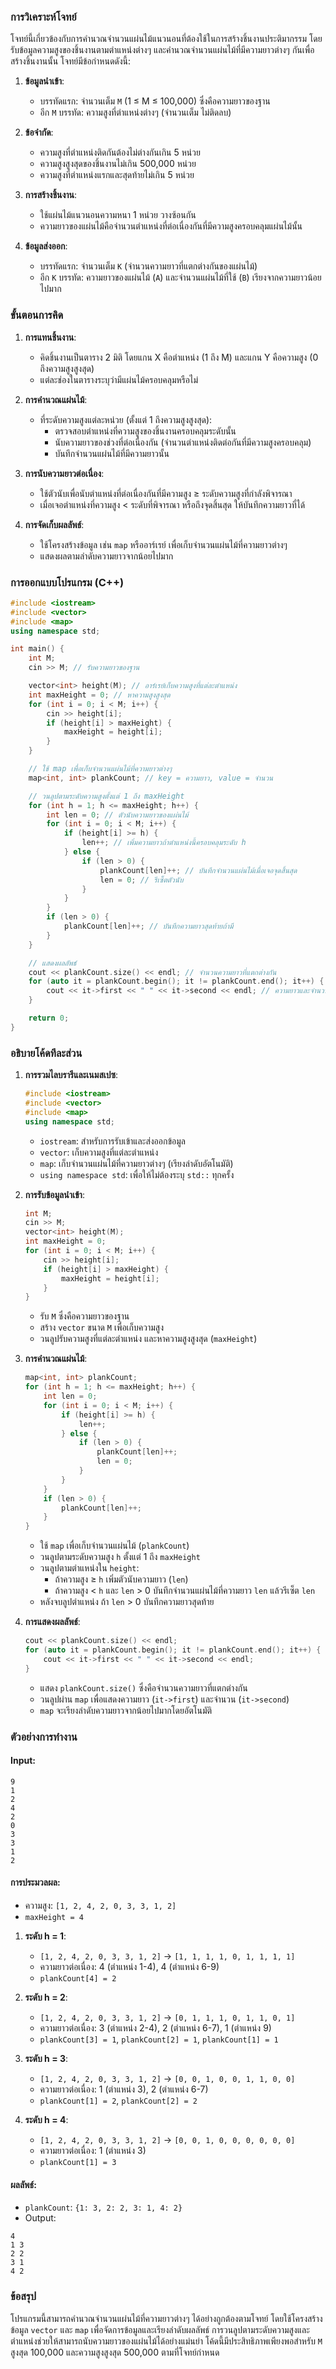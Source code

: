 ### การวิเคราะห์โจทย์

โจทย์นี้เกี่ยวข้องกับการคำนวณจำนวนแผ่นไม้แนวนอนที่ต้องใช้ในการสร้างชิ้นงานประติมากรรม โดยรับข้อมูลความสูงของชิ้นงานตามตำแหน่งต่างๆ และคำนวณจำนวนแผ่นไม้ที่มีความยาวต่างๆ กันเพื่อสร้างชิ้นงานนั้น โจทย์มีข้อกำหนดดังนี้:

1. **ข้อมูลนำเข้า**:
   - บรรทัดแรก: จำนวนเต็ม `M` (1 ≤ M ≤ 100,000) ซึ่งคือความยาวของฐาน
   - อีก `M` บรรทัด: ความสูงที่ตำแหน่งต่างๆ (จำนวนเต็ม ไม่ติดลบ)

2. **ข้อจำกัด**:
   - ความสูงที่ตำแหน่งติดกันต้องไม่ต่างกันเกิน 5 หน่วย
   - ความสูงสูงสุดของชิ้นงานไม่เกิน 500,000 หน่วย
   - ความสูงที่ตำแหน่งแรกและสุดท้ายไม่เกิน 5 หน่วย

3. **การสร้างชิ้นงาน**:
   - ใช้แผ่นไม้แนวนอนความหนา 1 หน่วย วางซ้อนกัน
   - ความยาวของแผ่นไม้คือจำนวนตำแหน่งที่ต่อเนื่องกันที่มีความสูงครอบคลุมแผ่นไม้นั้น

4. **ข้อมูลส่งออก**:
   - บรรทัดแรก: จำนวนเต็ม `K` (จำนวนความยาวที่แตกต่างกันของแผ่นไม้)
   - อีก `K` บรรทัด: ความยาวของแผ่นไม้ (`A`) และจำนวนแผ่นไม้ที่ใช้ (`B`) เรียงจากความยาวน้อยไปมาก

### ขั้นตอนการคิด

1. **การแทนชิ้นงาน**:
   - คิดชิ้นงานเป็นตาราง 2 มิติ โดยแกน X คือตำแหน่ง (1 ถึง M) และแกน Y คือความสูง (0 ถึงความสูงสูงสุด)
   - แต่ละช่องในตารางระบุว่ามีแผ่นไม้ครอบคลุมหรือไม่

2. **การคำนวณแผ่นไม้**:
   - ที่ระดับความสูงแต่ละหน่วย (ตั้งแต่ 1 ถึงความสูงสูงสุด):
     - ตรวจสอบตำแหน่งที่ความสูงของชิ้นงานครอบคลุมระดับนั้น
     - นับความยาวของช่วงที่ต่อเนื่องกัน (จำนวนตำแหน่งติดต่อกันที่มีความสูงครอบคลุม)
     - บันทึกจำนวนแผ่นไม้ที่มีความยาวนั้น

3. **การนับความยาวต่อเนื่อง**:
   - ใช้ตัวนับเพื่อนับตำแหน่งที่ต่อเนื่องกันที่มีความสูง ≥ ระดับความสูงที่กำลังพิจารณา
   - เมื่อเจอตำแหน่งที่ความสูง < ระดับที่พิจารณา หรือถึงจุดสิ้นสุด ให้บันทึกความยาวที่ได้

4. **การจัดเก็บผลลัพธ์**:
   - ใช้โครงสร้างข้อมูล เช่น `map` หรืออาร์เรย์ เพื่อเก็บจำนวนแผ่นไม้ที่ความยาวต่างๆ
   - แสดงผลตามลำดับความยาวจากน้อยไปมาก

### การออกแบบโปรแกรม (C++)

```cpp
#include <iostream>
#include <vector>
#include <map>
using namespace std;

int main() {
    int M;
    cin >> M; // รับความยาวของฐาน

    vector<int> height(M); // อาร์เรย์เก็บความสูงที่แต่ละตำแหน่ง
    int maxHeight = 0; // หาความสูงสูงสุด
    for (int i = 0; i < M; i++) {
        cin >> height[i];
        if (height[i] > maxHeight) {
            maxHeight = height[i];
        }
    }

    // ใช้ map เพื่อเก็บจำนวนแผ่นไม้ที่ความยาวต่างๆ
    map<int, int> plankCount; // key = ความยาว, value = จำนวน

    // วนลูปตามระดับความสูงตั้งแต่ 1 ถึง maxHeight
    for (int h = 1; h <= maxHeight; h++) {
        int len = 0; // ตัวนับความยาวของแผ่นไม้
        for (int i = 0; i < M; i++) {
            if (height[i] >= h) {
                len++; // เพิ่มความยาวถ้าตำแหน่งนี้ครอบคลุมระดับ h
            } else {
                if (len > 0) {
                    plankCount[len]++; // บันทึกจำนวนแผ่นไม้เมื่อเจอจุดสิ้นสุด
                    len = 0; // รีเซ็ตตัวนับ
                }
            }
        }
        if (len > 0) {
            plankCount[len]++; // บันทึกความยาวสุดท้ายถ้ามี
        }
    }

    // แสดงผลลัพธ์
    cout << plankCount.size() << endl; // จำนวนความยาวที่แตกต่างกัน
    for (auto it = plankCount.begin(); it != plankCount.end(); it++) {
        cout << it->first << " " << it->second << endl; // ความยาวและจำนวน
    }

    return 0;
}
```

### อธิบายโค้ดทีละส่วน

1. **การรวมไลบรารีและเนมสเปซ**:
   ```cpp
   #include <iostream>
   #include <vector>
   #include <map>
   using namespace std;
   ```
   - `iostream`: สำหรับการรับเข้าและส่งออกข้อมูล
   - `vector`: เก็บความสูงที่แต่ละตำแหน่ง
   - `map`: เก็บจำนวนแผ่นไม้ที่ความยาวต่างๆ (เรียงลำดับอัตโนมัติ)
   - `using namespace std`: เพื่อให้ไม่ต้องระบุ `std::` ทุกครั้ง

2. **การรับข้อมูลนำเข้า**:
   ```cpp
   int M;
   cin >> M;
   vector<int> height(M);
   int maxHeight = 0;
   for (int i = 0; i < M; i++) {
       cin >> height[i];
       if (height[i] > maxHeight) {
           maxHeight = height[i];
       }
   }
   ```
   - รับ `M` ซึ่งคือความยาวของฐาน
   - สร้าง `vector` ขนาด `M` เพื่อเก็บความสูง
   - วนลูปรับความสูงที่แต่ละตำแหน่ง และหาความสูงสูงสุด (`maxHeight`)

3. **การคำนวณแผ่นไม้**:
   ```cpp
   map<int, int> plankCount;
   for (int h = 1; h <= maxHeight; h++) {
       int len = 0;
       for (int i = 0; i < M; i++) {
           if (height[i] >= h) {
               len++;
           } else {
               if (len > 0) {
                   plankCount[len]++;
                   len = 0;
               }
           }
       }
       if (len > 0) {
           plankCount[len]++;
       }
   }
   ```
   - ใช้ `map` เพื่อเก็บจำนวนแผ่นไม้ (`plankCount`)
   - วนลูปตามระดับความสูง `h` ตั้งแต่ 1 ถึง `maxHeight`
   - วนลูปตามตำแหน่งใน `height`:
     - ถ้าความสูง ≥ `h` เพิ่มตัวนับความยาว (`len`)
     - ถ้าความสูง < `h` และ `len` > 0 บันทึกจำนวนแผ่นไม้ที่ความยาว `len` แล้วรีเซ็ต `len`
   - หลังจบลูปตำแหน่ง ถ้า `len` > 0 บันทึกความยาวสุดท้าย

4. **การแสดงผลลัพธ์**:
   ```cpp
   cout << plankCount.size() << endl;
   for (auto it = plankCount.begin(); it != plankCount.end(); it++) {
       cout << it->first << " " << it->second << endl;
   }
   ```
   - แสดง `plankCount.size()` ซึ่งคือจำนวนความยาวที่แตกต่างกัน
   - วนลูปผ่าน `map` เพื่อแสดงความยาว (`it->first`) และจำนวน (`it->second`)
   - `map` จะเรียงลำดับความยาวจากน้อยไปมากโดยอัตโนมัติ

### ตัวอย่างการทำงาน

#### Input:
```
9
1
2
4
2
0
3
3
1
2
```

#### การประมวลผล:
- ความสูง: `[1, 2, 4, 2, 0, 3, 3, 1, 2]`
- `maxHeight = 4`

1. **ระดับ h = 1**:
   - `[1, 2, 4, 2, 0, 3, 3, 1, 2]` → `[1, 1, 1, 1, 0, 1, 1, 1, 1]`
   - ความยาวต่อเนื่อง: 4 (ตำแหน่ง 1-4), 4 (ตำแหน่ง 6-9)
   - `plankCount[4] = 2`

2. **ระดับ h = 2**:
   - `[1, 2, 4, 2, 0, 3, 3, 1, 2]` → `[0, 1, 1, 1, 0, 1, 1, 0, 1]`
   - ความยาวต่อเนื่อง: 3 (ตำแหน่ง 2-4), 2 (ตำแหน่ง 6-7), 1 (ตำแหน่ง 9)
   - `plankCount[3] = 1`, `plankCount[2] = 1`, `plankCount[1] = 1`

3. **ระดับ h = 3**:
   - `[1, 2, 4, 2, 0, 3, 3, 1, 2]` → `[0, 0, 1, 0, 0, 1, 1, 0, 0]`
   - ความยาวต่อเนื่อง: 1 (ตำแหน่ง 3), 2 (ตำแหน่ง 6-7)
   - `plankCount[1] = 2`, `plankCount[2] = 2`

4. **ระดับ h = 4**:
   - `[1, 2, 4, 2, 0, 3, 3, 1, 2]` → `[0, 0, 1, 0, 0, 0, 0, 0, 0]`
   - ความยาวต่อเนื่อง: 1 (ตำแหน่ง 3)
   - `plankCount[1] = 3`

#### ผลลัพธ์:
- `plankCount`: `{1: 3, 2: 2, 3: 1, 4: 2}`
- Output:
```
4
1 3
2 2
3 1
4 2
```

### ข้อสรุป
โปรแกรมนี้สามารถคำนวณจำนวนแผ่นไม้ที่ความยาวต่างๆ ได้อย่างถูกต้องตามโจทย์ โดยใช้โครงสร้างข้อมูล `vector` และ `map` เพื่อจัดการข้อมูลและเรียงลำดับผลลัพธ์ การวนลูปตามระดับความสูงและตำแหน่งช่วยให้สามารถนับความยาวของแผ่นไม้ได้อย่างแม่นยำ โค้ดนี้มีประสิทธิภาพเพียงพอสำหรับ `M` สูงสุด 100,000 และความสูงสูงสุด 500,000 ตามที่โจทย์กำหนด